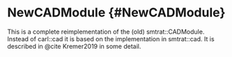 # NewCADModule {#NewCADModule}

This is a complete reimplementation of the (old) smtrat::CADModule.
Instead of carl::cad it is based on the implementation in smtrat::cad.
It is described in @cite Kremer2019 in some detail.